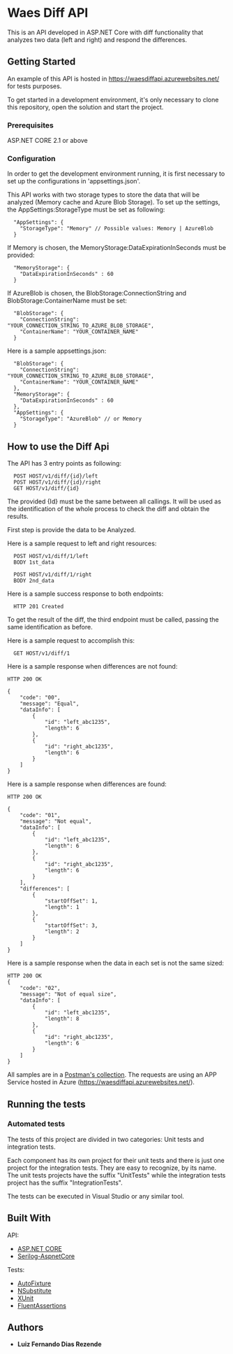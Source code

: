 # Waes Diff API

This is an API developed in ASP.NET Core with diff functionality that analyzes two data (left and right) and respond the differences.

## Getting Started

An example of this API is hosted in https://waesdiffapi.azurewebsites.net/ for tests purposes.

To get started in a development environment, it's only necessary to clone this repository, open the solution and start the project.

### Prerequisites

ASP.NET CORE 2.1 or above

### Configuration

In order to get the development environment running, it is first necessary to set up the configurations in 'appsettings.json'.

This API works with two storage types to store the data that will be analyzed (Memory cache and Azure Blob Storage). To set up the settings, the AppSettings:StorageType must be set as following:

```
  "AppSettings": {
    "StorageType": "Memory" // Possible values: Memory | AzureBlob
  }
```

If Memory is chosen, the MemoryStorage:DataExpirationInSeconds must be provided:

```
  "MemoryStorage": {
    "DataExpirationInSeconds" : 60
  }
```

If AzureBlob is chosen, the BlobStorage:ConnectionString and BlobStorage:ContainerName must be set:

```
  "BlobStorage": {
    "ConnectionString": "YOUR_CONNECTION_STRING_TO_AZURE_BLOB_STORAGE", 
    "ContainerName": "YOUR_CONTAINER_NAME"
  }
```

Here is a sample appsettings.json:

```
  "BlobStorage": {
    "ConnectionString": "YOUR_CONNECTION_STRING_TO_AZURE_BLOB_STORAGE", 
    "ContainerName": "YOUR_CONTAINER_NAME"
  },
  "MemoryStorage": {
    "DataExpirationInSeconds" : 60
  },
  "AppSettings": {
    "StorageType": "AzureBlob" // or Memory
  }
```

## How to use the Diff Api

The API has 3 entry points as following:

```
  POST HOST/v1/diff/{id}/left
  POST HOST/v1/diff/{id}/right
  GET HOST/v1/diff/{id}
```

The provided {Id} must be the same between all callings. It will be used as the identification of the whole process to check the diff and obtain the results.

First step is provide the data to be Analyzed.

Here is a sample request to left and right resources:

```
  POST HOST/v1/diff/1/left
  BODY 1st_data  
```
```
  POST HOST/v1/diff/1/right
  BODY 2nd_data  
```

Here is a sample success response to both endpoints:

```
  HTTP 201 Created
```

To get the result of the diff, the third endpoint must be called, passing the same identification as before.

Here is a sample request to accomplish this:

```
  GET HOST/v1/diff/1
```

Here is a sample response when differences are not found:

```
HTTP 200 OK

{
    "code": "00",
    "message": "Equal",
    "dataInfo": [
        {
            "id": "left_abc1235",
            "length": 6
        },
        {
            "id": "right_abc1235",
            "length": 6
        }
    ]
}
```

Here is a sample response when differences are found:

```
HTTP 200 OK

{
    "code": "01",
    "message": "Not equal",
    "dataInfo": [
        {
            "id": "left_abc1235",
            "length": 6
        },
        {
            "id": "right_abc1235",
            "length": 6
        }
    ],
    "differences": [
        {
            "startOffSet": 1,
            "length": 1
        },
        {
            "startOffSet": 3,
            "length": 2
        }
    ]
}
```

Here is a sample response when the data in each set is not the same sized:

```
HTTP 200 OK
{
    "code": "02",
    "message": "Not of equal size",
    "dataInfo": [
        {
            "id": "left_abc1235",
            "length": 8
        },
        {
            "id": "right_abc1235",
            "length": 6
        }
    ]
}
```

All samples are in a [Postman's collection](https://www.getpostman.com/collections/1aeff3fb3b950742d4c3). The requests are using an APP Service hosted in Azure (https://waesdiffapi.azurewebsites.net/).

## Running the tests

### Automated tests

The tests of this project are divided in two categories: Unit tests and integration tests. 

Each component has its own project for their unit tests and there is just one project for the integration tests. They are easy to recognize, by its name. The unit tests projects have the suffix "UnitTests" while the integration tests project has the suffix "IntegrationTests".

The tests can be executed in Visual Studio or any similar tool.

## Built With
API:
* [ASP.NET CORE](https://www.asp.net/core/overview/aspnet-vnext) 
* [Serilog-AspnetCore](https://github.com/serilog/serilog-aspnetcore) 

Tests:
* [AutoFixture](https://github.com/AutoFixture/AutoFixture) 
* [NSubstitute](https://github.com/nsubstitute/NSubstitute) 
* [XUnit](https://github.com/xunit/xunit) 
* [FluentAssertions](https://github.com/fluentassertions/fluentassertions) 

## Authors

* **Luiz Fernando Dias Rezende** 
